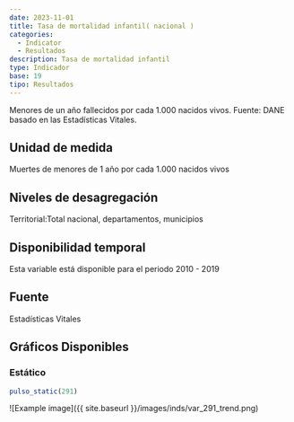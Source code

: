 ```yaml
---
date: 2023-11-01
title: Tasa de mortalidad infantil( nacional )
categories:
  - Indicator
  - Resultados
description: Tasa de mortalidad infantil
type: Indicador
base: 19
tipo: Resultados
--- 
```


Menores de un año fallecidos por cada 1.000 nacidos vivos.
Fuente: DANE basado en las Estadísticas Vitales.

## Unidad de medida
Muertes de menores de 1 año por cada 1.000 nacidos vivos

## Niveles de desagregación
Territorial:Total nacional, departamentos, municipios

## Disponibilidad temporal
Esta variable está disponible para el periodo 2010 - 2019

## Fuente
Estadísticas Vitales

## Gráficos Disponibles

### Estático

``` R
pulso_static(291)
```

![Example image]({{ site.baseurl }}/images/inds/var_291_trend.png)